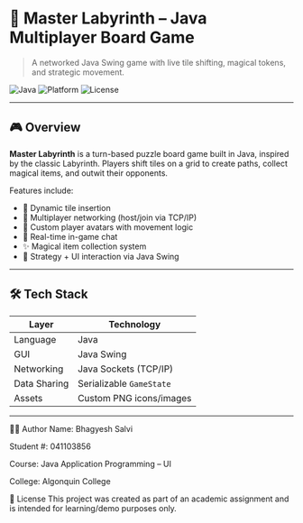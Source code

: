 # 🧩 Master Labyrinth – Java Multiplayer Board Game

> A networked Java Swing game with live tile shifting, magical tokens, and strategic movement.

![Java](https://img.shields.io/badge/Java-17+-orange)
![Platform](https://img.shields.io/badge/Platform-Desktop-blue)
![License](https://img.shields.io/badge/License-Educational-informational)

---

## 🎮 Overview

**Master Labyrinth** is a turn-based puzzle board game built in Java, inspired by the classic Labyrinth. Players shift tiles on a grid to create paths, collect magical items, and outwit their opponents.

Features include:
- 🔁 Dynamic tile insertion
- 📡 Multiplayer networking (host/join via TCP/IP)
- 🎨 Custom player avatars with movement logic
- 💬 Real-time in-game chat
- ✨ Magical item collection system
- 🧠 Strategy + UI interaction via Java Swing

---

## 🛠️ Tech Stack

| Layer          | Technology               |
|----------------|--------------------------|
| Language       | Java                     |
| GUI            | Java Swing               |
| Networking     | Java Sockets (TCP/IP)    |
| Data Sharing   | Serializable `GameState` |
| Assets         | Custom PNG icons/images  |

---

🧙‍♂️ Author
Name: Bhagyesh Salvi

Student #: 041103856

Course: Java Application Programming – UI

College: Algonquin College

📃 License
This project was created as part of an academic assignment and is intended for learning/demo purposes only.